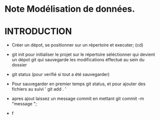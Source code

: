 # Note Modélisation de données.

# INTRODUCTION 
- Créer un dépot, se positionner sur un répertoire et executer; (cd)
- git init pour initialiser le projet sur le répertoire séléctionner qui devient un dépot git
qui sauvegarde les modifications éffectué au sein du dossier

- git status (pour verifié si tout a été sauvegarder)
- Pour sauvegarder en premier temps git status, et pour ajouter des fichiers au suivi  ' git add . '
- apres ajout laissez un message commit en mettant git commit -m "message ";
- f
